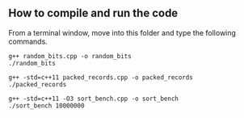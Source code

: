 How to compile and run the code
-

From a terminal window, move into this folder
and type the following commands.

	g++ random_bits.cpp -o random_bits
	./random_bits
	
	g++ -std=c++11 packed_records.cpp -o packed_records
	./packed_records
	
	g++ -std=c++11 -O3 sort_bench.cpp -o sort_bench
	./sort_bench 10000000

